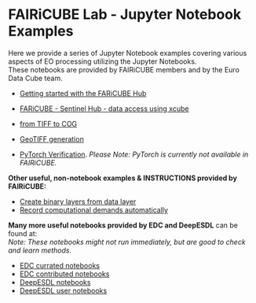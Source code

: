 # FAIRiCUBE Lab - Jupyter Notebook Examples

Here we provide a series of Jupyter Notebook examples covering various aspects of EO processing utilizing the Jupyter Notebooks.<br>
These notebooks are provided by FAIRiCUBE members and by the Euro Data Cube team.

* [Getting started with the FARiCUBE Hub](https://github.com/FAIRiCUBE/uc1-urban-climate/blob/master/notebooks/demo/demo_processing.ipynb)
* [FARiCUBE - Sentinel Hub - data access using xcube](https://github.com/eurodatacube/notebooks/blob/master/notebooks/contributions/FAIRiCUBE/FAIRiCUBE_data_access_demonstration.ipynb)


* [from TIFF to COG](https://github.com/FAIRiCUBE/common-code/tree/main/fromTIFF_to_COG)
* [GeoTIFF generation](https://github.com/FAIRiCUBE/common-code/tree/main/geotiff-generation/code)
* [PyTorch Verification](https://github.com/FAIRiCUBE/common-code/tree/main/pytorch-verification). *Please Note:  PyTorch is currently not available in FAIRiCUBE.*

**Other useful, non-notebook examples & INSTRUCTIONS provided by FAIRiCUBE:**

* [Create binary layers from data layer](https://github.com/FAIRiCUBE/common-code/tree/main/QGIS-functionality)
* [Record computational demands automatically](https://github.com/FAIRiCUBE/common-code/tree/main/record-computational-demands-automatically)


**Many more useful notebooks provided by EDC and DeepESDL** can be found at:<br>
*Note: These notebooks might not run immediately, but are good to check and learn methods.*

* [EDC currated notebooks](https://github.com/eurodatacube/notebooks/tree/master/notebooks/curated)
* [EDC contributed notebooks](https://github.com/eurodatacube/notebooks/tree/master/notebooks/contributions)
* [DeepESDL notebooks](https://github.com/deepesdl/deepesdl-doc/tree/main/notebooks)
* [DeepESDL user notebooks](https://github.com/deepesdl/deepesdl-doc/tree/main/notebooks_user_experience)



